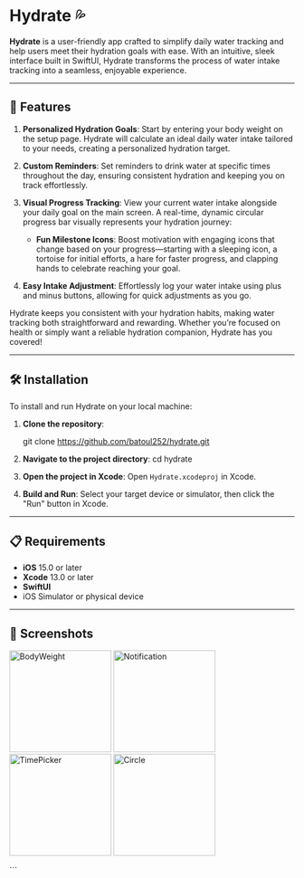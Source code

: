 
# Hydrate 💦

**Hydrate** is a user-friendly app crafted to simplify daily water tracking and help users meet their hydration goals with ease. With an intuitive, sleek interface built in SwiftUI, Hydrate transforms the process of water intake tracking into a seamless, enjoyable experience.

---

## 🚀 Features

1. **Personalized Hydration Goals**: Start by entering your body weight on the setup page. Hydrate will calculate an ideal daily water intake tailored to your needs, creating a personalized hydration target.

2. **Custom Reminders**: Set reminders to drink water at specific times throughout the day, ensuring consistent hydration and keeping you on track effortlessly.

3. **Visual Progress Tracking**: View your current water intake alongside your daily goal on the main screen. A real-time, dynamic circular progress bar visually represents your hydration journey:
   - **Fun Milestone Icons**: Boost motivation with engaging icons that change based on your progress—starting with a sleeping icon, a tortoise for initial efforts, a hare for faster progress, and clapping hands to celebrate reaching your goal.

4. **Easy Intake Adjustment**: Effortlessly log your water intake using plus and minus buttons, allowing for quick adjustments as you go.

Hydrate keeps you consistent with your hydration habits, making water tracking both straightforward and rewarding. Whether you’re focused on health or simply want a reliable hydration companion, Hydrate has you covered!

---

## 🛠 Installation

To install and run Hydrate on your local machine:

1. **Clone the repository**:
 
   git clone https://github.com/batoul252/hydrate.git
  
2. **Navigate to the project directory**:
   cd hydrate
   
4. **Open the project in Xcode**: Open `Hydrate.xcodeproj` in Xcode.

5. **Build and Run**: Select your target device or simulator, then click the "Run" button in Xcode.

---

## 📋 Requirements

- **iOS** 15.0 or later
- **Xcode** 13.0 or later
- **SwiftUI**
- iOS Simulator or physical device

---

## 📸 Screenshots

<p float="left">
  <img width="180" alt="BodyWeight" src="https://github.com/user-attachments/assets/59cdf78b-b60d-4b07-bb69-450ab5b63959">
  <img width="180" alt="Notification" src="https://github.com/user-attachments/assets/d31773a3-ad28-40d8-9c60-8369e2050d9b">
  <img width="180" alt="TimePicker" src="https://github.com/user-attachments/assets/81e717a5-95cf-41d7-b3a8-0aba544694af">
  <img width="180" alt="Circle" src="https://github.com/user-attachments/assets/55371330-97ce-475f-ae4a-3edbcf7cfd49">
</p>
```

